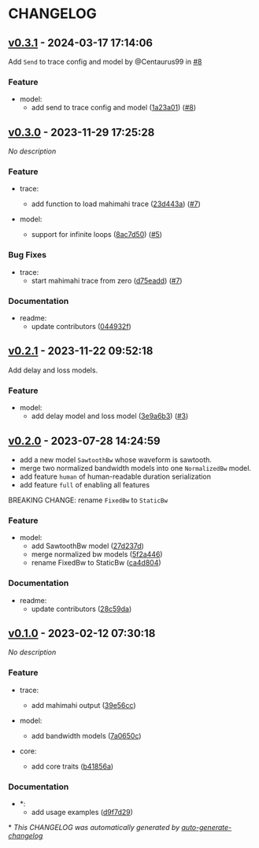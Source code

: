 # CHANGELOG

## [v0.3.1](https://github.com/stack-rs/netem-trace/releases/tag/v0.3.1) - 2024-03-17 17:14:06

Add `Send` to trace config and model by @Centaurus99 in [#8](https://github.com/stack-rs/netem-trace/pull/8)

### Feature

- model:
  - add send to trace config and model ([1a23a01](https://github.com/stack-rs/netem-trace/commit/1a23a01aa05adbf4f253bbca087af6d17cdad0b2)) ([#8](https://github.com/stack-rs/netem-trace/pull/8))

## [v0.3.0](https://github.com/stack-rs/netem-trace/releases/tag/v0.3.0) - 2023-11-29 17:25:28

*No description*

### Feature

- trace:
  - add function to load mahimahi trace ([23d443a](https://github.com/stack-rs/netem-trace/commit/23d443a59ab6f97c77e28d56bc47477ca322d06f)) ([#7](https://github.com/stack-rs/netem-trace/pull/7))

- model:
  - support for infinite loops ([8ac7d50](https://github.com/stack-rs/netem-trace/commit/8ac7d50f14373453e0b429b5eaf472372b089a72)) ([#5](https://github.com/stack-rs/netem-trace/pull/5))

### Bug Fixes

- trace:
  - start mahimahi trace from zero ([d75eadd](https://github.com/stack-rs/netem-trace/commit/d75eaddfd78e75e7e7bd0e246e0c460f629e5810)) ([#7](https://github.com/stack-rs/netem-trace/pull/7))

### Documentation

- readme:
  - update contributors ([044932f](https://github.com/stack-rs/netem-trace/commit/044932f6e8ca1e7953a8da7179ff077e1cf5daaa))

## [v0.2.1](https://github.com/stack-rs/netem-trace/releases/tag/v0.2.1) - 2023-11-22 09:52:18

Add delay and loss models.

### Feature

- model:
  - add delay model and loss model ([3e9a6b3](https://github.com/stack-rs/netem-trace/commit/3e9a6b3f0fd08c77d6a7fd01b18d7b61d50a2b2d)) ([#3](https://github.com/stack-rs/netem-trace/pull/3))

## [v0.2.0](https://github.com/stack-rs/netem-trace/releases/tag/v0.2.0) - 2023-07-28 14:24:59

- add a new model `SawtoothBw` whose waveform is sawtooth.
- merge two normalized bandwidth models into one `NormalizedBw` model.
- add feature `human` of human-readable duration serialization
- add feature `full` of enabling all features

BREAKING CHANGE: rename `FixedBw` to `StaticBw`

### Feature

- model:
  - add SawtoothBw model ([27d237d](https://github.com/stack-rs/netem-trace/commit/27d237d40c20838818665907615a97dfdde05018))
  - merge normalized bw models ([5f2a446](https://github.com/stack-rs/netem-trace/commit/5f2a4460243939991ded7c300852effecc52fb4d))
  - rename FixedBw to StaticBw ([ca4d804](https://github.com/stack-rs/netem-trace/commit/ca4d80489f77a2b43a290fc50d26474e2793a6f4))

### Documentation

- readme:
  - update contributors ([28c59da](https://github.com/stack-rs/netem-trace/commit/28c59dac3cef8b928ee0c28e73e55d8a4918b677))

## [v0.1.0](https://github.com/stack-rs/netem-trace/releases/tag/v0.1.0) - 2023-02-12 07:30:18

*No description*

### Feature

- trace:
  - add mahimahi output ([39e56cc](https://github.com/stack-rs/netem-trace/commit/39e56cc9838dd4ccc709d484532ff80d8bc36e12))

- model:
  - add bandwidth models ([7a0650c](https://github.com/stack-rs/netem-trace/commit/7a0650caa5125834b265d4ac257f308f4eeae0e8))

- core:
  - add core traits ([b41856a](https://github.com/stack-rs/netem-trace/commit/b41856a83d8e9d2cb45a0907e55f5ab4987ecde2))

### Documentation

- *:
  - add usage examples ([d9f7d29](https://github.com/stack-rs/netem-trace/commit/d9f7d29ed2f88e2ef5019cbf44e06b08bf6fb905))

\* *This CHANGELOG was automatically generated by [auto-generate-changelog](https://github.com/BobAnkh/auto-generate-changelog)*

